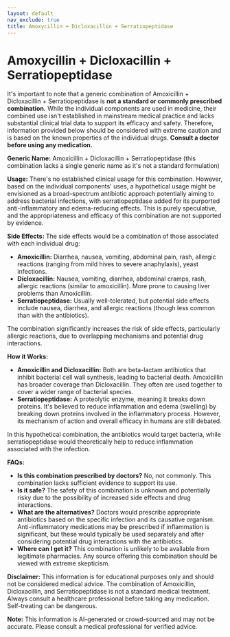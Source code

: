 ```yaml
---
layout: default
nav_exclude: true
title: Amoxycillin + Dicloxacillin + Serratiopeptidase
---
```


# Amoxycillin + Dicloxacillin + Serratiopeptidase

It's important to note that a generic combination of Amoxicillin + Dicloxacillin + Serratiopeptidase is **not a standard or commonly prescribed combination.**  While the individual components are used in medicine, their combined use isn't established in mainstream medical practice and lacks substantial clinical trial data to support its efficacy and safety.  Therefore, information provided below should be considered with extreme caution and is based on the known properties of the individual drugs.  **Consult a doctor before using any medication.**

**Generic Name:** Amoxicillin + Dicloxacillin + Serratiopeptidase (this combination lacks a single generic name as it's not a standard formulation)

**Usage:**  There's no established clinical usage for this combination.  However, based on the individual components' uses, a hypothetical usage might be envisioned as a broad-spectrum antibiotic approach potentially aiming to address bacterial infections, with serratiopeptidase added for its purported anti-inflammatory and edema-reducing effects.  This is purely speculative, and the appropriateness and efficacy of this combination are not supported by evidence.

**Side Effects:** The side effects would be a combination of those associated with each individual drug:

* **Amoxicillin:** Diarrhea, nausea, vomiting, abdominal pain, rash, allergic reactions (ranging from mild hives to severe anaphylaxis), yeast infections.
* **Dicloxacillin:** Nausea, vomiting, diarrhea, abdominal cramps, rash, allergic reactions (similar to amoxicillin).  More prone to causing liver problems than Amoxicillin.
* **Serratiopeptidase:** Usually well-tolerated, but potential side effects include nausea, diarrhea, and allergic reactions (though less common than with the antibiotics).

The combination significantly increases the risk of side effects, particularly allergic reactions, due to overlapping mechanisms and potential drug interactions.

**How it Works:**

* **Amoxicillin and Dicloxacillin:** Both are beta-lactam antibiotics that inhibit bacterial cell wall synthesis, leading to bacterial death. Amoxicillin has broader coverage than Dicloxacillin. They often are used together to cover a wider range of bacterial species.
* **Serratiopeptidase:**  A proteolytic enzyme, meaning it breaks down proteins. It's believed to reduce inflammation and edema (swelling) by breaking down proteins involved in the inflammatory process.  However, its mechanism of action and overall efficacy in humans are still debated.

In this hypothetical combination, the antibiotics would target bacteria, while serratiopeptidase would theoretically help to reduce inflammation associated with the infection.

**FAQs:**

* **Is this combination prescribed by doctors?**  No, not commonly.  This combination lacks sufficient evidence to support its use.
* **Is it safe?** The safety of this combination is unknown and potentially risky due to the possibility of increased side effects and drug interactions.
* **What are the alternatives?** Doctors would prescribe appropriate antibiotics based on the specific infection and its causative organism.  Anti-inflammatory medications may be prescribed if inflammation is significant, but these would typically be used separately and after considering potential drug interactions with the antibiotics.
* **Where can I get it?** This combination is unlikely to be available from legitimate pharmacies.  Any source offering this combination should be viewed with extreme skepticism.


**Disclaimer:** This information is for educational purposes only and should not be considered medical advice.  The combination of Amoxicillin, Dicloxacillin, and Serratiopeptidase is not a standard medical treatment.  Always consult a healthcare professional before taking any medication.  Self-treating can be dangerous.


**Note:** This information is AI-generated or crowd-sourced and may not be accurate. Please consult a medical professional for verified advice.